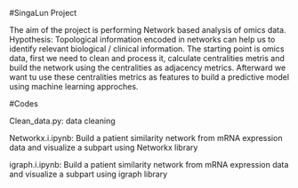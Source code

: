 #SingaLun Project

The aim of the project is performing Network based analysis of omics data. Hypothesis: Topological information encoded in networks can help us to identify relevant biological / clinical information. The starting point is omics data, first we need to clean and process it, calculate centralities metris and build the network using the centralities as adjacency metrics. Afterward we want tu use these centralities metrics as features to build a predictive model using machine learning approches.  


#Codes


Clean_data.py: data cleaning

Networkx.i.ipynb: Build a patient similarity network from mRNA expression data and visualize a subpart using Networkx library

igraph.i.ipynb: Build a patient similarity network from mRNA expression data and visualize a subpart using igraph library

